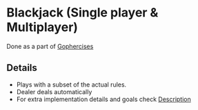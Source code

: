 # Blackjack (Single player & Multiplayer)
Done as a part of [Gophercises](https://gophercises.com)

## Details
* Plays with a subset of the actual rules.
* Dealer deals automatically
* For extra implementation details and goals check [Description](Description.md)